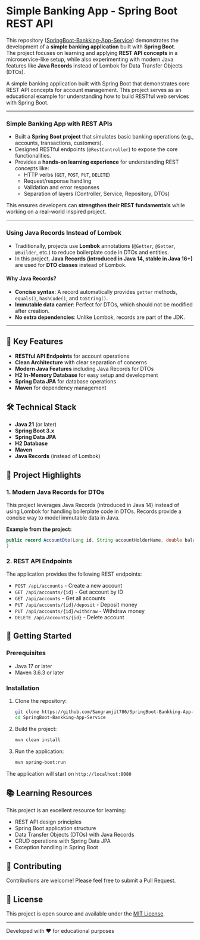 # Simple Banking App - Spring Boot REST API

This repository ([SpringBoot-Bankking-App-Service](https://github.com/Sangramjit786/SpringBoot-Bankking-App-Service.git)) demonstrates the development of a **simple banking application** built with **Spring Boot**.  
The project focuses on learning and applying **REST API concepts** in a microservice-like setup, while also experimenting with modern Java features like **Java Records** instead of Lombok for Data Transfer Objects (DTOs).  

A simple banking application built with Spring Boot that demonstrates core REST API concepts for account management. This project serves as an educational example for understanding how to build RESTful web services with Spring Boot.

---

### Simple Banking App with REST APIs
- Built a **Spring Boot project** that simulates basic banking operations (e.g., accounts, transactions, customers).  
- Designed RESTful endpoints (`@RestController`) to expose the core functionalities.  
- Provides a **hands-on learning experience** for understanding REST concepts like:
  - HTTP verbs (`GET`, `POST`, `PUT`, `DELETE`)  
  - Request/response handling  
  - Validation and error responses  
  - Separation of layers (Controller, Service, Repository, DTOs)  

This ensures developers can **strengthen their REST fundamentals** while working on a real-world inspired project.

---

### Using Java Records Instead of Lombok
- Traditionally, projects use **Lombok** annotations (`@Getter`, `@Setter`, `@Builder`, etc.) to reduce boilerplate code in DTOs and entities.  
- In this project, **Java Records (introduced in Java 14, stable in Java 16+)** are used for **DTO classes** instead of Lombok.  

#### Why Java Records?
- **Concise syntax**: A record automatically provides `getter` methods, `equals()`, `hashCode()`, and `toString()`.  
- **Immutable data carrier**: Perfect for DTOs, which should not be modified after creation.  
- **No extra dependencies**: Unlike Lombok, records are part of the JDK.

---

## 🚀 Key Features

- **RESTful API Endpoints** for account operations
- **Clean Architecture** with clear separation of concerns
- **Modern Java Features** including Java Records for DTOs
- **H2 In-Memory Database** for easy setup and development
- **Spring Data JPA** for database operations
- **Maven** for dependency management

## 🛠 Technical Stack

- **Java 21** (or later)
- **Spring Boot 3.x**
- **Spring Data JPA**
- **H2 Database**
- **Maven**
- **Java Records** (instead of Lombok)

## 🌟 Project Highlights

### 1. Modern Java Records for DTOs

This project leverages Java Records (introduced in Java 14) instead of using Lombok for handling boilerplate code in DTOs. Records provide a concise way to model immutable data in Java.

**Example from the project:**
```java
public record AccountDto(Long id, String accountHolderName, double balance) {
}
```

### 2. REST API Endpoints

The application provides the following REST endpoints:

- `POST /api/accounts` - Create a new account
- `GET /api/accounts/{id}` - Get account by ID
- `GET /api/accounts` - Get all accounts
- `PUT /api/accounts/{id}/deposit` - Deposit money
- `PUT /api/accounts/{id}/withdraw` - Withdraw money
- `DELETE /api/accounts/{id}` - Delete account

## 🚀 Getting Started

### Prerequisites

- Java 17 or later
- Maven 3.6.3 or later

### Installation

1. Clone the repository:
   ```bash
   git clone https://github.com/Sangramjit786/SpringBoot-Bankking-App-Service.git
   cd SpringBoot-Bankking-App-Service
   ```

2. Build the project:
   ```bash
   mvn clean install
   ```

3. Run the application:
   ```bash
   mvn spring-boot:run
   ```

The application will start on `http://localhost:8080`

## 📚 Learning Resources

This project is an excellent resource for learning:
- REST API design principles
- Spring Boot application structure
- Data Transfer Objects (DTOs) with Java Records
- CRUD operations with Spring Data JPA
- Exception handling in Spring Boot

## 🤝 Contributing

Contributions are welcome! Please feel free to submit a Pull Request.

## 📄 License

This project is open source and available under the [MIT License](LICENSE).

---

Developed with ❤️ for educational purposes
